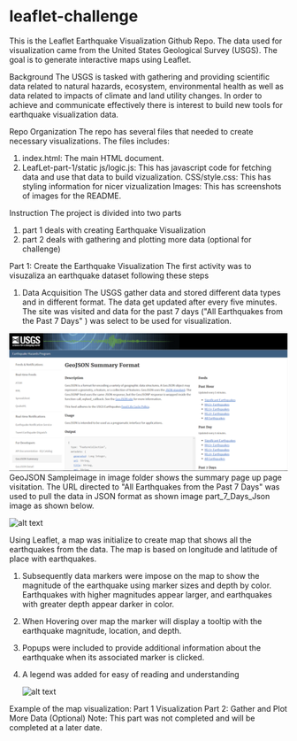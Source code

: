 # leaflet-challenge

This is the Leaflet Earthquake Visualization Github Repo. The data used for visualization came from the United States Geological Survey (USGS). The goal is to generate interactive maps using Leaflet.

Background
The USGS is tasked with gathering and providing scientific data related to natural hazards, ecosystem, environmental health as well as data related to impacts of climate and land utility changes. In order to achieve and communicate effectively there is interest to build new tools for earthquake visualization data. 

Repo Organization
The repo has several files that needed to create necessary visualizations. The files includes:
1. index.html: The main HTML document.
2. LeafLet-part-1/static
   js/logic.js: This has javascript code for fetching data and use that data to build vizualization.
   CSS/style.css: This has styling information for nicer vizualization
   Images: This has screenshots of images for the README.
   

Instruction
The project is divided into two parts
1. part 1 deals with creating Earthquake Visualization
2. part 2 deals with gathering and plotting more data (optional for challenge)


Part 1: Create the Earthquake Visualization
The first activity was to visuzaliza an earthquake dataset following these steps

1. Data Acquisition 
The USGS gather data and stored different data types and in different format. The data get updated after every five minutes. The site was visited and data for the past 7 days ("All Earthquakes from the Past 7 Days" ) was select to be used for visualization.

![alt text](image-1.png)
GeoJSON Sampleimage in image folder shows the summary page up page visitation. The URL directed to "All Earthquakes from the Past 7 Days" was used to pull the data in JSON format as shown image part_7_Days_Json image as shown below. 

![alt text](image-2.png)

Using Leaflet, a map was initialize to create map that shows all the earthquakes from the data. The map is based on longitude and latitude of place with earthquakes.

1. Subsequently data markers were impose on the map to show the magnitude of the earthquake using marker sizes and depth by color. Earthquakes with higher magnitudes appear larger, and earthquakes with greater depth appear darker in color.

2. When Hovering over map the marker will display a tooltip with the earthquake magnitude, location, and depth.

3. Popups were included to provide additional information about the earthquake when its associated marker is clicked.

4. A legend was added for easy of reading and understanding

   ![alt text](image-3.png)

Example of the map visualization: Part 1 Visualization
Part 2: Gather and Plot More Data (Optional)
Note: This part was not completed and will be completed at a later date.


